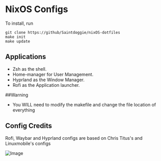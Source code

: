 # NixOS Configs

To install, run

```
git clone https://github/Saintdoggie/nixOS-dotfiles
make init
make update
```

## Applications
* Zsh as the shell.
* Home-manager for User Management.
* Hyprland as the Window Manager.
* Rofi as the Application launcher.

##Warning
* You WILL need to modify the makefile and change the file location of everything 

## Config Credits
Rofi, Waybar and Hyprland configs are based on Chris Titus's and Linuxmobile's configs

![Image](https://github.com/Saintdoggie/NixOS-configs/blob/main/dotfiles/screenshot.png?raw=true)